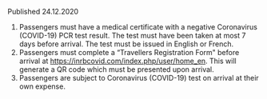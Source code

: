 Published 24.12.2020
1. Passengers must have a medical certificate with a negative Coronavirus (COVID-19) PCR test result. The test must have been taken at most 7 days before arrival. The test must be issued in English or French.
2. Passengers must complete a “Travellers Registration Form" before arrival at <a href="https://inrbcovid.com/index.php/user/home_en">https://inrbcovid.com/index.php/user/home_en</a>. This will generate a QR code which must be presented upon arrival.
3. Passengers are subject to Coronavirus (COVID-19) test on arrival at their own expense.

